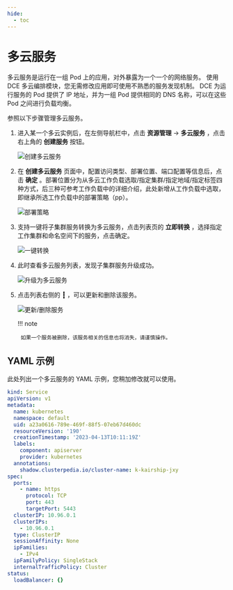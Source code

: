 ```yaml
---
hide:
  - toc
---
```


# 多云服务

多云服务是运行在一组 Pod 上的应用，对外暴露为一个一个的网络服务。
使用 DCE 多云编排模块，您无需修改应用即可使用不熟悉的服务发现机制。
DCE 为运行服务的 Pod 提供了 IP 地址，并为一组 Pod 提供相同的 DNS 名称，可以在这些 Pod 之间进行负载均衡。

参照以下步骤管理多云服务。

1. 进入某一个多云实例后，在左侧导航栏中，点击 __资源管理__ -> __多云服务__ ，点击右上角的 __创建服务__ 按钮。

    ![创建多云服务](https://docs.daocloud.io/daocloud-docs-images/docs/zh/docs/kairship/images/service01.png)

2. 在 __创建多云服务__ 页面中，配置访问类型、部署位置、端口配置等信息后，点击 __确定__ 。部署位置分为从多云工作负载选取/指定集群/指定地域/指定标签四种方式，后三种可参考工作负载中的详细介绍，此处新增从工作负载中选取，即继承所选工作负载中的部署策略（pp）。

    ![部署策略](https://docs.daocloud.io/daocloud-docs-images/docs/kairship/images/service02.png)

3. 支持一键将子集群服务转换为多云服务，点击列表页的 __立即转换__ ，选择指定工作集群和命名空间下的服务，点击确定。

    ![一键转换](https://docs.daocloud.io/daocloud-docs-images/docs/kairship/images/service03.png)

4. 此时查看多云服务列表，发现子集群服务升级成功。

    ![升级为多云服务](https://docs.daocloud.io/daocloud-docs-images/docs/kairship/images/service04.png)

5. 点击列表右侧的 __┇__ ，可以更新和删除该服务。

    ![更新/删除服务](https://docs.daocloud.io/daocloud-docs-images/docs/kairship/images/service05.png)

    !!! note

        如果一个服务被删除，该服务相关的信息也将消失，请谨慎操作。

## YAML 示例

此处列出一个多云服务的 YAML 示例，您稍加修改就可以使用。

```yaml
kind: Service
apiVersion: v1
metadata:
  name: kubernetes
  namespace: default
  uid: a23a0616-789e-469f-88f5-07eb67d460dc
  resourceVersion: '190'
  creationTimestamp: '2023-04-13T10:11:19Z'
  labels:
    component: apiserver
    provider: kubernetes
  annotations:
    shadow.clusterpedia.io/cluster-name: k-kairship-jxy
spec:
  ports:
    - name: https
      protocol: TCP
      port: 443
      targetPort: 5443
  clusterIP: 10.96.0.1
  clusterIPs:
    - 10.96.0.1
  type: ClusterIP
  sessionAffinity: None
  ipFamilies:
    - IPv4
  ipFamilyPolicy: SingleStack
  internalTrafficPolicy: Cluster
status:
  loadBalancer: {}
```
